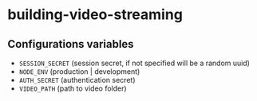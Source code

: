 # building-video-streaming

## Configurations variables
* `SESSION_SECRET` (session secret, if not specified will be a random uuid)
* `NODE_ENV` (production | development)
* `AUTH_SECRET` (authentication secret)
* `VIDEO_PATH` (path to video folder)
